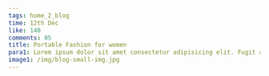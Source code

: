 ```yaml
---
tags: home_2_blog
time: 12th Dec
like: 140
comments: 05
title: Portable Fashion for women
para1: Lorem ipsum dolor sit amet consectetur adipisicing elit. Fugit aspernatur quo debitis nesciunt nihil officia.
image1: /img/blog-small-img.jpg
---
```

